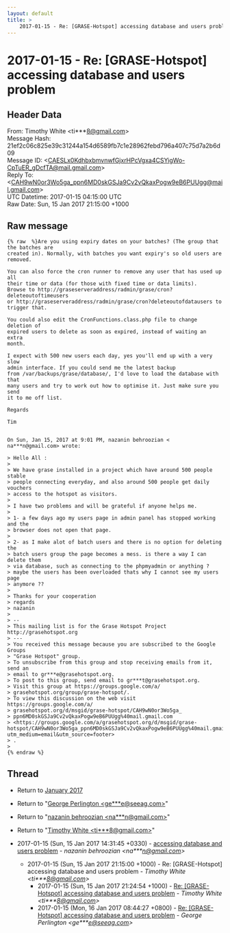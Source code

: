 ```yaml
---
layout: default
title: >
    2017-01-15 - Re: [GRASE-Hotspot] accessing database and users problem
---
```


# 2017-01-15 - Re: [GRASE-Hotspot] accessing database and users problem

## Header Data

From: Timothy White \<ti***8@gmail.com\><br>
Message Hash: 21ef2c06c825e39c31244a154d6589fb7c1e28962febd796a407c75d7a2b6d09<br>
Message ID: \<CAESLx0KdhbxbmvnwfGjxrHPcVgxa4CSYigWo-CpTuER_gDcfTA@mail.gmail.com\><br>
Reply To: \<CAH9wN0or3Wo5ga_ppn6MD0skGSJa9Cv2vQkaxPogw9eB6PUUgg@mail.gmail.com\><br>
UTC Datetime: 2017-01-15 04:15:00 UTC<br>
Raw Date: Sun, 15 Jan 2017 21:15:00 +1000<br>

## Raw message

```
{% raw  %}Are you using expiry dates on your batches? (The group that the batches are
created in). Normally, with batches you want expiry's so old users are
removed.

You can also force the cron runner to remove any user that has used up all
their time or data (for those with fixed time or data limits).
Browse to http://graseserveraddress/radmin/grase/cron?deleteoutoftimeusers
or http://graseserveraddress/radmin/grase/cron?deleteoutofdatausers to
trigger that.

You could also edit the CronFunctions.class.php file to change deletion of
expired users to delete as soon as expired, instead of waiting an extra
month.

I expect with 500 new users each day, yes you'll end up with a very slow
admin interface. If you could send me the latest backup
from /var/backups/grase/database/, I'd love to load the database with that
many users and try to work out how to optimise it. Just make sure you send
it to me off list.

Regards

Tim


On Sun, Jan 15, 2017 at 9:01 PM, nazanin behroozian <
na***n@gmail.com> wrote:

> Hello All :
>
> We have grase installed in a project which have around 500 people stable
> people connecting everyday, and also around 500 people get daily vouchers
> access to the hotspot as visitors.
>
> I have two problems and will be grateful if anyone helps me.
>
> 1- a few days ago my users page in admin panel has stopped working and the
> browser does not open that page.
>
> 2- as I make alot of batch users and there is no option for deleting the
> batch users group the page becomes a mess. is there a way I can delete them
> via database, such as connecting to the phpmyadmin or anything ?
> maybe the users has been overloaded thats why I cannot see my users page
> anymore ??
>
> Thanks for your cooperation
> regards
> nazanin
>
> --
> This mailing list is for the Grase Hotspot Project http://grasehotspot.org
> ---
> You received this message because you are subscribed to the Google Groups
> "Grase Hotspot" group.
> To unsubscribe from this group and stop receiving emails from it, send an
> email to gr***e@grasehotspot.org.
> To post to this group, send email to gr***t@grasehotspot.org.
> Visit this group at https://groups.google.com/a/
> grasehotspot.org/group/grase-hotspot/.
> To view this discussion on the web visit https://groups.google.com/a/
> grasehotspot.org/d/msgid/grase-hotspot/CAH9wN0or3Wo5ga_
> ppn6MD0skGSJa9Cv2vQkaxPogw9eB6PUUgg%40mail.gmail.com
> <https://groups.google.com/a/grasehotspot.org/d/msgid/grase-hotspot/CAH9wN0or3Wo5ga_ppn6MD0skGSJa9Cv2vQkaxPogw9eB6PUUgg%40mail.gmail.com?utm_medium=email&utm_source=footer>
> .
>
{% endraw %}
```

## Thread

+ Return to [January 2017](/archive/2017/01)

+ Return to "[George Perlington <ge***e<span>@</span>seeag.com>](/authors/ge___e_at_seeag_com)"
+ Return to "[nazanin behroozian <na***n<span>@</span>gmail.com>](/authors/na___n_at_gmail_com)"
+ Return to "[Timothy White <ti***8<span>@</span>gmail.com>](/authors/ti___8_at_gmail_com)"

+ 2017-01-15 (Sun, 15 Jan 2017 14:31:45 +0330) - [accessing database and users problem](/archive/2017/01/3e35b07f5993295a3865315a8f120ff293f58adf4030ad096d9b724e09e15e30) - _nazanin behroozian \<na***n@gmail.com\>_
  + 2017-01-15 (Sun, 15 Jan 2017 21:15:00 +1000) - Re: [GRASE-Hotspot] accessing database and users problem - _Timothy White \<ti***8@gmail.com\>_
    + 2017-01-15 (Sun, 15 Jan 2017 21:24:54 +1000) - [Re: [GRASE-Hotspot] accessing database and users problem](/archive/2017/01/902bde9459dede5fb4ab6f3da288e4bf7add4b82499fd8553fe75aa98160150c) - _Timothy White \<ti***8@gmail.com\>_
    + 2017-01-15 (Mon, 16 Jan 2017 08:44:27 +0800) - [Re: [GRASE-Hotspot] accessing database and users problem](/archive/2017/01/15b130dc005876e83ba69fce13b60fe9138d339b364094ebaa565cf897669513) - _George Perlington \<ge***e@seeag.com\>_


